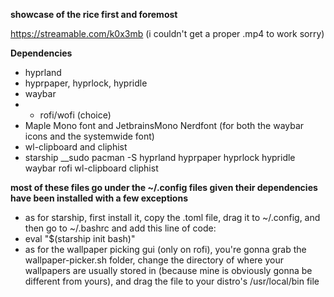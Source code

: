 __showcase of the rice first and foremost__

https://streamable.com/k0x3mb (i couldn't get a proper .mp4 to work sorry)

__Dependencies__
* hyprland
 * hyprpaper, hyprlock, hypridle
* waybar
* * rofi/wofi (choice)
* Maple Mono font and JetbrainsMono Nerdfont (for both the waybar icons and the systemwide font)
* wl-clipboard and cliphist
* starship
  __sudo pacman -S hyprland hyprpaper hyprlock hypridle waybar rofi wl-clipboard cliphist 

__most of these files go under the ~/.config files given their dependencies have been installed with a few exceptions__

* as for starship, first install it, copy the .toml file, drag it to ~/.config, and then go to ~/.bashrc and add this line of code:
 * eval "$(starship init bash)"
* as for the wallpaper picking gui (only on rofi), you're gonna grab the wallpaper-picker.sh folder, change the directory of where your wallpapers are usually stored in (because mine is obviously gonna be different from yours), and drag the file to your distro's /usr/local/bin file
